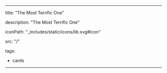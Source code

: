 ---

title: "The Most Terrific One"

description: "The Most Terrific One"

iconPath: "_includes/static/icons/lib.svg#icon"

src: "/"

tags:
 - cards

---
